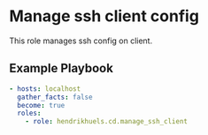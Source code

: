 # Manage ssh client config

This role manages ssh config on client.

## Example Playbook

```yaml
- hosts: localhost
  gather_facts: false
  become: true
  roles:
    - role: hendrikhuels.cd.manage_ssh_client
```
